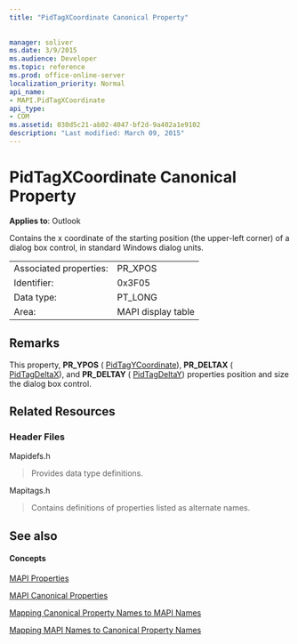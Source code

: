 ```yaml
---
title: "PidTagXCoordinate Canonical Property"
 
 
manager: soliver
ms.date: 3/9/2015
ms.audience: Developer
ms.topic: reference
ms.prod: office-online-server
localization_priority: Normal
api_name:
- MAPI.PidTagXCoordinate
api_type:
- COM
ms.assetid: 030d5c21-ab02-4047-bf2d-9a402a1e9102
description: "Last modified: March 09, 2015"
---
```


# PidTagXCoordinate Canonical Property

  
  
**Applies to**: Outlook 
  
Contains the x coordinate of the starting position (the upper-left corner) of a dialog box control, in standard Windows dialog units.
  
|||
|:-----|:-----|
|Associated properties:  <br/> |PR_XPOS  <br/> |
|Identifier:  <br/> |0x3F05  <br/> |
|Data type:  <br/> |PT_LONG  <br/> |
|Area:  <br/> |MAPI display table  <br/> |
   
## Remarks

This property, **PR_YPOS** ( [PidTagYCoordinate](pidtagycoordinate-canonical-property.md)), **PR_DELTAX** ( [PidTagDeltaX](pidtagdeltax-canonical-property.md)), and **PR_DELTAY** ( [PidTagDeltaY](pidtagdeltay-canonical-property.md)) properties position and size the dialog box control.
  
## Related Resources

### Header Files

Mapidefs.h
  
> Provides data type definitions.
    
Mapitags.h
  
> Contains definitions of properties listed as alternate names.
    
## See also

#### Concepts

[MAPI Properties](mapi-properties.md)
  
[MAPI Canonical Properties](mapi-canonical-properties.md)
  
[Mapping Canonical Property Names to MAPI Names](mapping-canonical-property-names-to-mapi-names.md)
  
[Mapping MAPI Names to Canonical Property Names](mapping-mapi-names-to-canonical-property-names.md)

